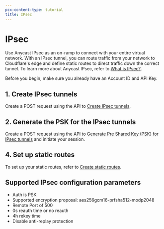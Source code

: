 ```yaml
---
pcx-content-type: tutorial
title: IPsec
---
```


# IPsec

Use Anycast IPsec as an on-ramp to connect with your entire virtual network. With an IPsec tunnel, you can route traffic from your network to Cloudflare's edge and define static routes to direct traffic down the correct tunnel. To learn more about Anycast IPsec, refer to [What is IPsec?](https://www.cloudflare.com/learning/network-layer/what-is-ipsec/).

Before you begin, make sure you already have an Account ID and API Key.

## 1. Create IPsec tunnels

Create a POST request using the API to [Create IPsec tunnels](https://api.cloudflare.com/#magic-ipsec-tunnels-create-ipsec-tunnels).

## 2. Generate the PSK for the IPsec tunnels

Create a POST request using the API to [Generate Pre Shared Key (PSK) for IPsec tunnels](https://api.cloudflare.com/#magic-ipsec-tunnels-generate-pre-shared-key-psk-for-ipsec-tunnels) and initiate your session.

## 4. Set up static routes

To set up your static routes, refer to [Create static routes](/magic-wan/get-started/configure-tunnels/assign-tunnel-priorities/).

## Supported IPsec configuration parameters

- Auth is PSK
- Supported encryption proposal: aes256gcm16-prfsha512-modp2048
- Remote Port of 500
- 0s reauth time or no reauth
- 4h rekey time
- Disable anti-replay protection
